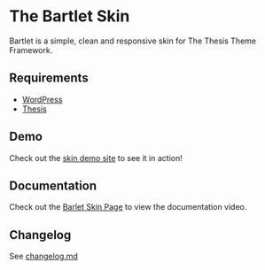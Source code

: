 # The Bartlet Skin
Bartlet is a simple, clean and responsive skin for The Thesis Theme Framework.

## Requirements
* [WordPress](https://wordpress.org)
* [Thesis](https://diythemes.com)

## Demo

Check out the [skin demo site](https://demo.thesislove.com/bartlet/) to see it in action!

## Documentation

Check out the [Barlet Skin Page](https://thesislove.com/skins/bartlet/) to view the documentation video.

## Changelog

See [changelog.md](changelog.md)
